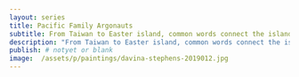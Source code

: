 ```yaml
---
layout: series
title: Pacific Family Argonauts
subtitle: From Taiwan to Easter island, common words connect the islands peoples, revealing their common pacific family roots.
description: "From Taiwan to Easter island, common words connect the islands peoples, revealing their common pacific family roots."
publish: # notyet or blank
image:  /assets/p/paintings/davina-stephens-2019012.jpg
---
```

